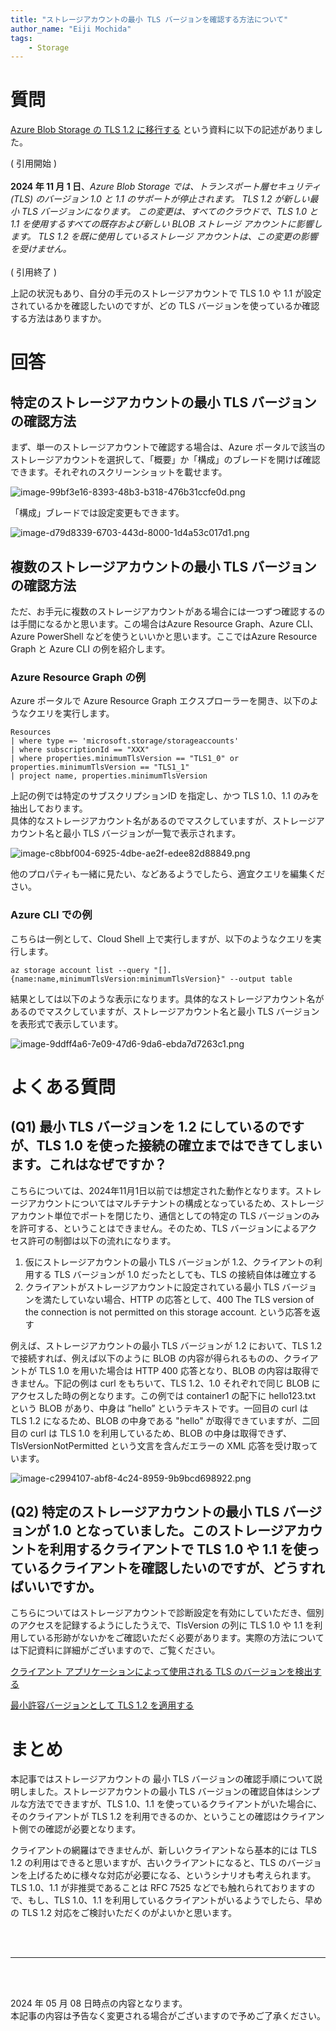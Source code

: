 ```yaml
---
title: "ストレージアカウントの最小 TLS バージョンを確認する方法について"
author_name: "Eiji Mochida"
tags:
    - Storage
---
```


# 質問
[Azure Blob Storage の TLS 1.2 に移行する](https://learn.microsoft.com/ja-jp/azure/storage/common/transport-layer-security-configure-migrate-to-tls2) という資料に以下の記述がありました。

( 引用開始 )  
<br/>
**2024 年 11 月 1 日**、_Azure Blob Storage では、トランスポート層セキュリティ (TLS) のバージョン 1.0 と 1.1 のサポートが停止されます。 TLS 1.2 が新しい最小 TLS バージョンになります。 この変更は、すべてのクラウドで、TLS 1.0 と 1.1 を使用するすべての既存および新しい BLOB ストレージ アカウントに影響します。 TLS 1.2 を既に使用しているストレージ アカウントは、この変更の影響を受けません。_  
<br/>( 引用終了 )  

上記の状況もあり、自分の手元のストレージアカウントで TLS 1.0 や 1.1 が設定されているかを確認したいのですが、どの TLS バージョンを使っているか確認する方法はありますか。

# 回答

## 特定のストレージアカウントの最小 TLS バージョンの確認方法

まず、単一のストレージアカウントで確認する場合は、Azure ポータルで該当のストレージアカウントを選択して、「概要」か「構成」のブレードを開けば確認できます。それぞれのスクリーンショットを載せます。

![image-99bf3e16-8393-48b3-b318-476b31ccfe0d.png]({{site.baseurl}}/media/2024/05/image-99bf3e16-8393-48b3-b318-476b31ccfe0d.png)

「構成」ブレードでは設定変更もできます。<br/>

![image-d79d8339-6703-443d-8000-1d4a53c017d1.png]({{site.baseurl}}/media/2024/05/image-d79d8339-6703-443d-8000-1d4a53c017d1.png)

## 複数のストレージアカウントの最小 TLS バージョンの確認方法

ただ、お手元に複数のストレージアカウントがある場合には一つずつ確認するのは手間になるかと思います。この場合はAzure Resource Graph、Azure CLI、Azure PowerShell などを使うといいかと思います。ここではAzure Resource Graph と Azure CLI の例を紹介します。

### Azure Resource Graph の例

Azure ポータルで Azure Resource Graph エクスプローラーを開き、以下のようなクエリを実行します。

```
Resources  
| where type =~ 'microsoft.storage/storageaccounts'
| where subscriptionId == "XXX"
| where properties.minimumTlsVersion == "TLS1_0" or properties.minimumTlsVersion == "TLS1_1" 
| project name, properties.minimumTlsVersion
```
上記の例では特定のサブスクリプションID を指定し、かつ TLS 1.0、1.1 のみを抽出しております。  
具体的なストレージアカウント名があるのでマスクしていますが、ストレージアカウント名と最小 TLS バージョンが一覧で表示されます。

![image-c8bbf004-6925-4dbe-ae2f-edee82d88849.png]({{site.baseurl}}/media/2024/05/image-c8bbf004-6925-4dbe-ae2f-edee82d88849.png)

他のプロパティも一緒に見たい、などあるようでしたら、適宜クエリを編集ください。

### Azure CLI での例
こちらは一例として、Cloud Shell 上で実行しますが、以下のようなクエリを実行します。

```
az storage account list --query "[].{name:name,minimumTlsVersion:minimumTlsVersion}" --output table
```
結果としては以下のような表示になります。具体的なストレージアカウント名があるのでマスクしていますが、ストレージアカウント名と最小 TLS バージョンを表形式で表示しています。

![image-9ddff4a6-7e09-47d6-9da6-ebda7d7263c1.png]({{site.baseurl}}/media/2024/05/image-9ddff4a6-7e09-47d6-9da6-ebda7d7263c1.png)

# よくある質問
## (Q1)  最小 TLS バージョンを 1.2 にしているのですが、TLS 1.0 を使った接続の確立まではできてしまいます。これはなぜですか？

こちらについては、2024年11月1日以前では想定された動作となります。ストレージアカウントについてはマルチテナントの構成となっているため、ストレージアカウント単位でポートを閉じたり、通信としての特定の TLS バージョンのみを許可する、ということはできません。そのため、TLS バージョンによるアクセス許可の制御は以下の流れになります。

1. 仮にストレージアカウントの最小 TLS バージョンが 1.2、クライアントの利用する TLS バージョンが 1.0 だったとしても、TLS の接続自体は確立する
2. クライアントがストレージアカウントに設定されている最小 TLS バージョンを満たしていない場合、HTTP の応答として、400 The TLS version of the connection is not permitted on this storage account. という応答を返す

例えば、ストレージアカウントの最小 TLS バージョンが 1.2 において、TLS 1.2 で接続すれば、例えば以下のように BLOB の内容が得られるものの、クライアントが TLS 1.0 を用いた場合は HTTP 400 応答となり、BLOB の内容は取得できません。下記の例は curl をもちいて、TLS 1.2、1.0 それぞれで同じ BLOB にアクセスした時の例となります。この例では container1 の配下に hello123.txt という BLOB があり、中身は ”hello” というテキストです。一回目の curl は TLS 1.2 になるため、BLOB の中身である "hello" が取得できていますが、二回目の curl は TLS 1.0 を利用しているため、BLOB の中身は取得できず、TlsVersionNotPermitted という文言を含んだエラーの XML 応答を受け取っています。

![image-c2994107-abf8-4c24-8959-9b9bcd698922.png]({{site.baseurl}}/media/2024/05/image-c2994107-abf8-4c24-8959-9b9bcd698922.png)

## (Q2) 特定のストレージアカウントの最小 TLS バージョンが 1.0 となっていました。このストレージアカウントを利用するクライアントで TLS 1.0 や 1.1 を使っているクライアントを確認したいのですが、どうすればいいですか。

こちらについてはストレージアカウントで診断設定を有効にしていただき、個別のアクセスを記録するようにしたうえで、TlsVersion の列に TLS 1.0 や 1.1 を利用している形跡がないかをご確認いただく必要があります。実際の方法については下記資料に詳細がございますので、ご覧ください。

[クライアント アプリケーションによって使用される TLS のバージョンを検出する](https://learn.microsoft.com/ja-jp/azure/storage/common/transport-layer-security-configure-minimum-version?tabs=portal#detect-the-tls-version-used-by-client-applications)

[最小許容バージョンとして TLS 1.2 を適用する](https://learn.microsoft.com/ja-jp/azure/storage/common/transport-layer-security-configure-migrate-to-tls2?toc=%2Fazure%2Fstorage%2Fblobs%2Ftoc.json&bc=%2Fazure%2Fstorage%2Fblobs%2Fbreadcrumb%2Ftoc.json#enforce-tls-12-as-the-minimum-allowed-version)


# まとめ

本記事ではストレージアカウントの 最小 TLS バージョンの確認手順について説明しました。ストレージアカウントの最小 TLS バージョンの確認自体はシンプルな方法でできますが、TLS 1.0、1.1 を使っているクライアントがいた場合に、そのクライアントが TLS 1.2 を利用できるのか、ということの確認はクライアント側での確認が必要となります。

クライアントの網羅はできませんが、新しいクライアントなら基本的には TLS 1.2 の利用はできると思いますが、古いクライアントになると、TLS のバージョンを上げるために様々な対応が必要になる、というシナリオも考えられます。TLS 1.0、1.1 が非推奨であることは RFC 7525 などでも触れられておりますので、もし、TLS 1.0、1.1 を利用しているクライアントがいるようでしたら、早めの TLS 1.2 対応をご検討いただくのがよいかと思います。

<br>
<br>

---

<br>
<br>

2024 年 05 月 08 日時点の内容となります。<br>
本記事の内容は予告なく変更される場合がございますので予めご了承ください。

<br>
<br>